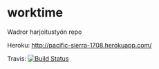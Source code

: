 worktime
========

Wadror harjoitustyön repo

Heroku:
http://pacific-sierra-1708.herokuapp.com/

Travis:
[![Build Status](https://travis-ci.org/madhaanr/worktime.png)](https://travis-ci.org/madhaanr/worktime)
